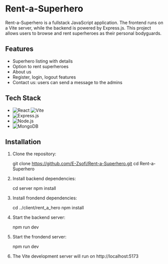 # Rent-a-Superhero

Rent-a-Superhero is a fullstack JavaScript application. The frontend runs on a Vite server, while the backend is powered by Express.js. This project allows users to browse and rent superheroes as their personal bodyguards. 

## Features
- Superhero listing with details
- Option to rent superheroes
- About us
- Register, login, logout features
- Contact us: users can send a message to the admins


## Tech Stack

- ![React](https://img.shields.io/badge/React-20232A?style=for-the-badge&logo=react&logoColor=61DAFB) ![Vite](https://img.shields.io/badge/Vite-646CFF?style=for-the-badge&logo=vite&logoColor=white)
- ![Express.js](https://img.shields.io/badge/Express.js-404D59?style=for-the-badge)
- ![Node.js](https://img.shields.io/badge/Node.js-43853D?style=for-the-badge&logo=node.js&logoColor=white)
- ![MongoDB](https://img.shields.io/badge/MongoDB-4EA94B?style=for-the-badge&logo=mongodb&logoColor=white)


## Installation

1. Clone the repository:
   
   git clone https://github.com/E-Zsofi/Rent-a-Superhero.git
   cd Rent-a-Superhero
   
3. Install backend dependencies:
   
   cd server
   npm install
   
5. Install frondend dependencies:
   
   cd ../client/rent_a_hero
   npm install
   
7. Start the backend server:
   
   npm run dev
   
9. Start the frondend server:
    
   npm run dev
   
11. The Vite development server will run on http://localhost:5173
